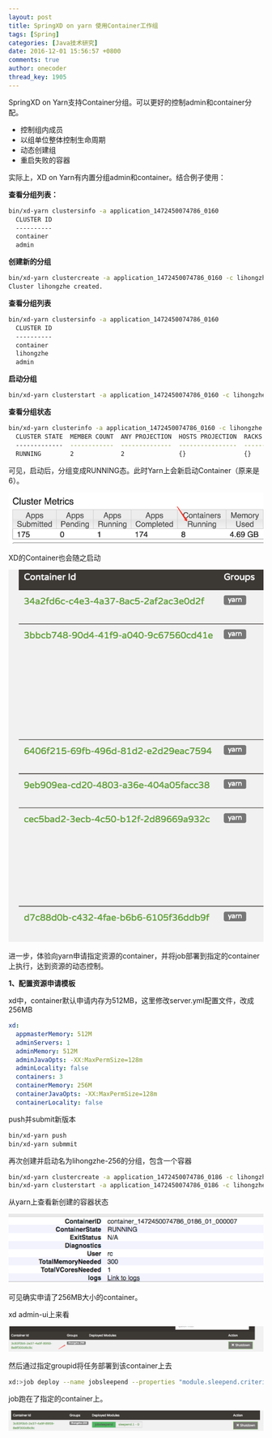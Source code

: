 ```yaml
---
layout: post
title: SpringXD on yarn 使用Container工作组
tags: [Spring]
categories: [Java技术研究]
date: 2016-12-01 15:56:57 +0800
comments: true
author: onecoder
thread_key: 1905
---
```

SpringXD on Yarn支持Container分组。可以更好的控制admin和container分配。

* 控制组内成员
* 以组单位整体控制生命周期
* 动态创建组
* 重启失败的容器

<!--break-->

实际上，XD on Yarn有内置分组admin和container。结合例子使用：

**查看分组列表：**

```bash
bin/xd-yarn clustersinfo -a application_1472450074786_0160
  CLUSTER ID
  ----------
  container
  admin
```

**创建新的分组**

```bash
bin/xd-yarn clustercreate -a application_1472450074786_0160 -c lihongzhe -i container-nolocality-template -p default -w 2
Cluster lihongzhe created.
```

**查看分组列表**

```bash
bin/xd-yarn clustersinfo -a application_1472450074786_0160
  CLUSTER ID
  ----------
  container
  lihongzhe
  admin
```

**启动分组**

```bash
bin/xd-yarn clusterstart -a application_1472450074786_0160 -c lihongzhe
```

**查看分组状态**

```bash
bin/xd-yarn clusterinfo -a application_1472450074786_0160 -c lihongzhe -v
  CLUSTER STATE  MEMBER COUNT  ANY PROJECTION  HOSTS PROJECTION  RACKS PROJECTION  ANY SATISFY  HOSTS SATISFY  RACKS SATISFY
  -------------  ------------  --------------  ----------------  ----------------  -----------  -------------  -------------
  RUNNING        2             2               {}                {}                0            {}             {}
```

可见，启动后，分组变成RUNNING态。此时Yarn上会新启动Container（原来是6）。

![](/images/post/xd-on-yarn-groups/yarn-rm-containers-8.png)

XD的Container也会随之启动

![](/images/post/xd-on-yarn-groups/xd-container-list.png)


进一步，体验向yarn申请指定资源的container，并将job部署到指定的container上执行，达到资源的动态控制。

**1、配置资源申请模板**

xd中，container默认申请内存为512MB，这里修改server.yml配置文件，改成256MB

```yaml
xd:
  appmasterMemory: 512M
  adminServers: 1
  adminMemory: 512M
  adminJavaOpts: -XX:MaxPermSize=128m
  adminLocality: false
  containers: 3
  containerMemory: 256M
  containerJavaOpts: -XX:MaxPermSize=128m
  containerLocality: false
```

push并submit新版本

```bash
bin/xd-yarn push
bin/xd-yarn submmit
```

再次创建并启动名为lihongzhe-256的分组，包含一个容器

```bash
bin/xd-yarn clustercreate -a application_1472450074786_0186 -c lihongzhe-256 -i container-nolocality-template -p default -w 1 -g lihongzhe-256
bin/xd-yarn clusterstart -a application_1472450074786_0186 -c lihongzhe-256
```

从yarn上查看新创建的容器状态

![](/images/post/xd-on-yarn-groups/yarn-container-info.png)

可见确实申请了256MB大小的container。

xd admin-ui上来看

![](/images/post/xd-on-yarn-groups/xd-container-groups.png)

然后通过指定groupid将任务部署到该container上去

```bash
xd:>job deploy --name jobsleepend --properties "module.sleepend.criteria=groups.equals('lihongzhe-256')"
```

job跑在了指定的container上。

![](/images/post/xd-on-yarn-groups/deploy-to-groups.png)